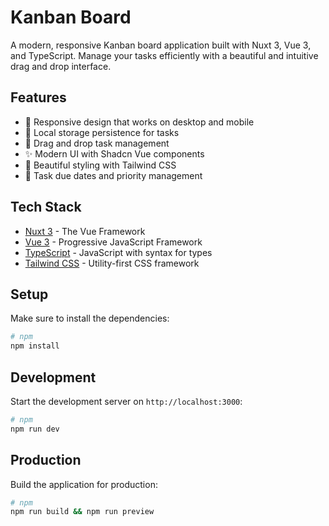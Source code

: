# Kanban Board

A modern, responsive Kanban board application built with Nuxt 3, Vue 3, and TypeScript. Manage your tasks efficiently with a beautiful and intuitive drag and drop interface.

## Features

- 📱 Responsive design that works on desktop and mobile
- 💾 Local storage persistence for tasks
- 🎯 Drag and drop task management
- ✨ Modern UI with Shadcn Vue components
- 🎨 Beautiful styling with Tailwind CSS
- 📅 Task due dates and priority management

## Tech Stack

- [Nuxt 3](https://nuxt.com/) - The Vue Framework
- [Vue 3](https://vuejs.org/) - Progressive JavaScript Framework
- [TypeScript](https://www.typescriptlang.org/) - JavaScript with syntax for types
- [Tailwind CSS](https://tailwindcss.com/) - Utility-first CSS framework

## Setup

Make sure to install the dependencies:

```bash
# npm
npm install

```

## Development

Start the development server on `http://localhost:3000`:

```bash
# npm
npm run dev

```

## Production

Build the application for production:

```bash
# npm
npm run build && npm run preview

```
